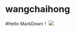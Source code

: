 # wangchaihong
#Hello MarkDown！
![](https://qgt-style.oss-cn-hangzhou.aliyuncs.com/newcoursep4/g1/g1-2-2/tenor.gif)
